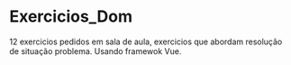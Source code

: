 # Exercicios_Dom
 12 exercicios pedidos em sala de aula, exercicios que abordam resolução de situação problema. Usando framewok Vue.
